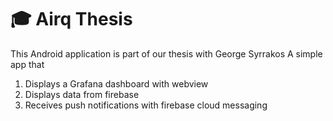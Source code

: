 # 🎓 Airq Thesis
This Android application is part of our thesis with George Syrrakos
A simple app that
  1. Displays a Grafana dashboard with webview 
  2. Displays data from firebase 
  3. Receives push notifications with firebase cloud messaging 
